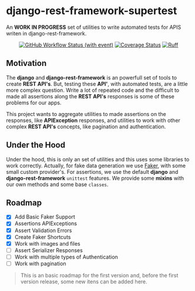 # django-rest-framework-supertest

An **WORK IN PROGRESS** set of utilities to write automated tests for APIS writen in django-rest-framework.

<p align="center">
    <a href='https://github.com/inventare/django-rest-framework-supertest/actions/workflows/tests.yml'><img alt="GitHub Workflow Status (with event)" src="https://img.shields.io/github/actions/workflow/status/inventare/django-rest-framework-supertest/tests.yml?label=tests" /></a>
    <a href='https://coveralls.io/github/inventare/django-rest-framework-supertest?branch=main'><img src='https://coveralls.io/repos/github/inventare/django-rest-framework-supertest/badge.svg?branch=main' alt='Coverage Status' /></a>
    <a href="https://github.com/astral-sh/ruff"><img src="https://img.shields.io/endpoint?url=https://raw.githubusercontent.com/astral-sh/ruff/main/assets/badge/v2.json" alt="Ruff" style="max-width:100%;"></a>
</p>

## Motivation

The **django** and **django-rest-framework** is an powerfull set of tools to create **REST API's**. But, testing these **API'**, with automated tests, are a little more complex question. Write a lot of repeated code and the difficult to made all assertions along the **REST API's** responses is some of these problems for our apps.

This project wants to aggregate utilities to made assertions on the responses, like **APIException** responses, and utilities to work with other complex **REST API's** concepts, like pagination and authentication.

## Under the Hood

Under the hood, this is only an set of utilities and this uses some libraries to work correctly. Actually, for fake data generation we use [Faker](https://faker.readthedocs.io/en/master/index.html), with some small custom provider's. For assertions, we use the default **django** and **django-rest-framework** `unittest` features. We provide some **mixins** with our own methods and some base `classes`.

## Roadmap

- [x] Add Basic Faker Support
- [x] Assertions APIExceptions
- [x] Assert Validation Errors
- [x] Create Faker Shortcuts
- [x] Work with images and files
- [ ] Assert Serializer Responses
- [ ] Work with multiple types of Authentication
- [ ] Work with pagination

> This is an basic roadmap for the first version and, before the first version release, some new itens can be added here.
